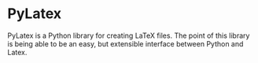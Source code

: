 PyLatex
=======

PyLatex is a Python library for creating LaTeX files. The point of this library
is being able to be an easy, but extensible interface between Python and Latex.
